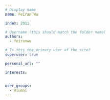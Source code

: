 ```yaml
---
# Display name
name: Feiran Wu

index: 2011

# Username (this should match the folder name)
authors:
  - feiranwu

# Is this the primary user of the site?
superuser: true

personal_url: ""

interests:


user_groups:
  - Alumni
---
```

